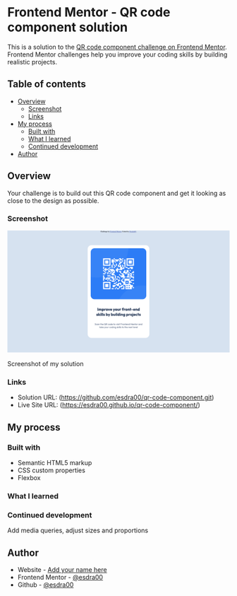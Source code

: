 # Frontend Mentor - QR code component solution

This is a solution to the [QR code component challenge on Frontend Mentor](https://www.frontendmentor.io/challenges/qr-code-component-iux_sIO_H). Frontend Mentor challenges help you improve your coding skills by building realistic projects.

## Table of contents

-    [Overview](#overview)
     -    [Screenshot](#screenshot)
     -    [Links](#links)
-    [My process](#my-process)
     -    [Built with](#built-with)
     -    [What I learned](#what-i-learned)
     -    [Continued development](#continued-development)
-    [Author](#author)

## Overview

Your challenge is to build out this QR code component and get it looking as close to the design as possible.

### Screenshot

![](./screenshot.png)

Screenshot of my solution

### Links

-    Solution URL: (https://github.com/esdra00/qr-code-component.git)
-    Live Site URL: (https://esdra00.github.io/qr-code-component/)

## My process

### Built with

-    Semantic HTML5 markup
-    CSS custom properties
-    Flexbox

### What I learned

### Continued development

Add media queries, adjust sizes and proportions

## Author

-    Website - [Add your name here](https://www.your-site.com)
-    Frontend Mentor - [@esdra00](https://www.frontendmentor.io/profile/esdra00)
-    Github - [@esdra00](https://github.com/esdra00)
